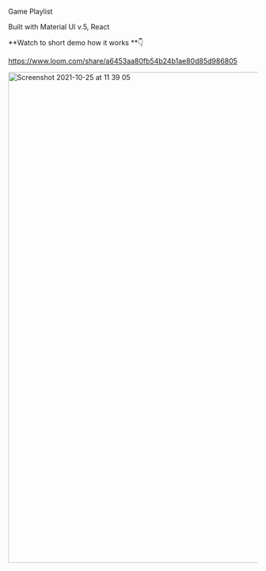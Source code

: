 Game Playlist

Built with Material UI v.5, React

**Watch to short demo how it works **👇

https://www.loom.com/share/a6453aa80fb54b24b1ae80d85d986805

<img width="990" alt="Screenshot 2021-10-25 at 11 39 05" src="https://user-images.githubusercontent.com/57961694/138663125-ac66bfca-b2a2-4ebe-9d93-f133655232c3.png">

